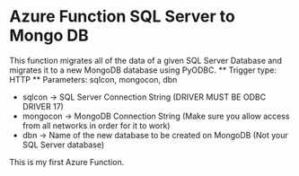 # Azure Function SQL Server to Mongo DB

This function migrates all of the data of a given SQL Server Database and migrates it to a new MongoDB database using PyODBC.
** Trigger type: HTTP 
** Parameters: sqlcon, mongocon, dbn 

* sqlcon -> SQL Server Connection String (DRIVER MUST BE ODBC DRIVER 17)
* mongocon -> MongoDB Connection String (Make sure you allow access from all networks in order for it to work)
* dbn -> Name of the new database to be created on MongoDB (Not your SQL Server database)

This is my first Azure Function.
